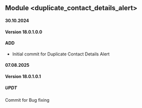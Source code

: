 ## Module <duplicate_contact_details_alert>

#### 30.10.2024
#### Version 18.0.1.0.0
#### ADD
- Initial commit for Duplicate Contact Details Alert 

#### 07.08.2025
#### Version 18.0.1.0.1
##### UPDT
Commit for Bug fixing
